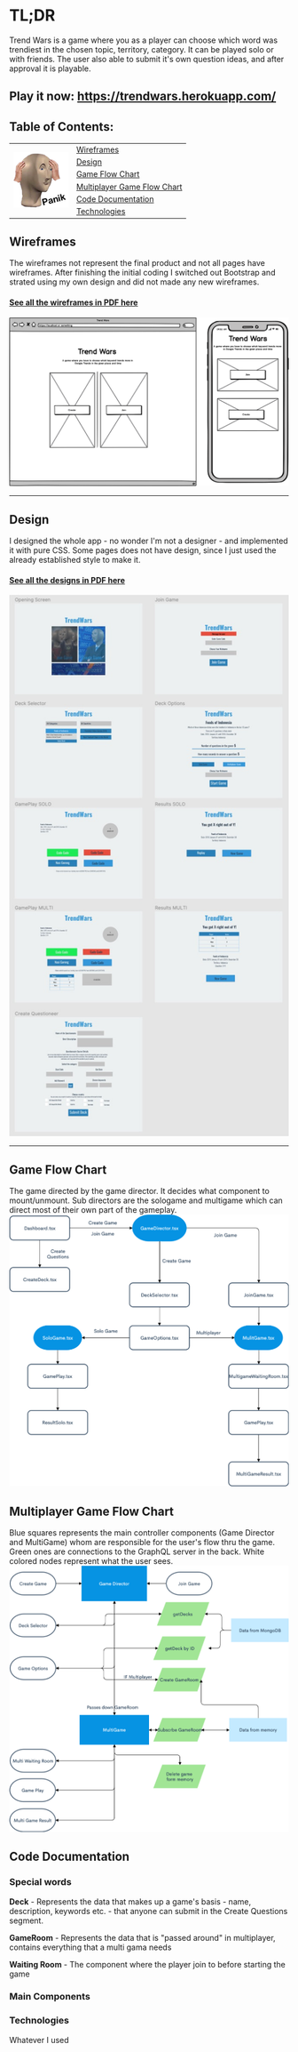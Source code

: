 
# TL;DR
Trend Wars is a game where you as a player can choose which word was trendiest in the chosen topic, territory, category. It can be played solo or with friends. The user also able to submit it's own question ideas, and after approval it is playable.

## Play it now: <https://trendwars.herokuapp.com/>

## Table of Contents:
<table>
<tr>
  <td rowspan="6"><img src="/public/images/heads/1.png"></td>
  <td><a href=#wireframes>Wireframes</a></td>
  
</tr>
<tr>
  <td><a href=#design>Design</a></td>
</tr>
  <tr>
  <td><a href=#game-flow-chart>Game Flow Chart</a></td>
</tr>
  <tr>
  <td><a href=#multiplayer-game-flow-chart>Multiplayer Game Flow Chart</a></td>
</tr>
  <tr>
  <td><a href=#code-documentation>Code Documentation</a></td>
</tr>
  <tr>
  <td><a href=#technologies>Technologies</a></td>
</tr>
</table>


## Wireframes
The wireframes not represent the final product and not all pages have wireframes. After finishing the initial coding I switched out Bootstrap and strated using my own design and did not made any new wireframes.
#### [See all the wireframes in PDF here](.github/initial-wireframes.pdf)

![Dashboard Wireframe](.github/dashboard.png "Dashboard wireframe")

---
## Design
I designed the whole app - no wonder I'm not a designer - and implemented it with pure CSS. Some pages does not have design, since I just used the already established style to make it. 
#### [See all the designs in PDF here](.github/twdesign.pdf)

![Design](.github/design.jpg "Design")

---

## Game Flow Chart
The game directed by the game director. It decides what component to mount/unmount. Sub directors are the sologame and multigame which can direct most of their own part of the gameplay. 
![Game Flow Chart](.github/gameflowchart.png "Game Flow Chart")


## Multiplayer Game Flow Chart
Blue squares represents the main controller components (Game Director and MultiGame) whom are responsible for the user's flow thru the game. Green ones are connections to the GraphQL server in the back. White colored nodes represent what the user sees.
![Multiplayer Game Flow Chart](.github/multigameflowchart.png "Multiplayer Game Flow Chart")

## Code Documentation

### Special words
**Deck** - Represents the data that makes up a game's basis - name, description, keywords etc. - that anyone can submit in the Create Questions segment.

**GameRoom** - Represents the data that is "passed around" in multiplayer, contains everything that a multi gama needs

**Waiting Room** - The component where the player join to before starting the game

### Main Components




### Technologies
Whatever I used 
